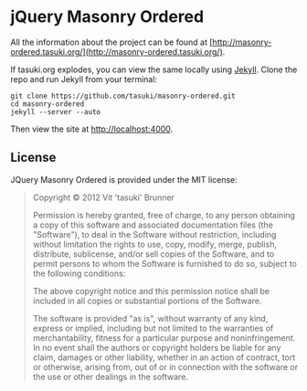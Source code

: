 # jQuery Masonry Ordered

All the information about the project can be found at [http://masonry-ordered.tasuki.org/](http://masonry-ordered.tasuki.org/).

If tasuki.org explodes, you can view the same locally using [Jekyll](https://github.com/mojombo/jekyll/wiki). Clone the repo and run Jekyll from your terminal:

    git clone https://github.com/tasuki/masonry-ordered.git
    cd masonry-ordered
    jekyll --server --auto

Then view the site at [http://localhost:4000](http://localhost:4000).

## License

JQuery Masonry Ordered is provided under the MIT license:

> Copyright &copy; 2012 Vit 'tasuki' Brunner
>
> Permission is hereby granted, free of charge, to any person obtaining a copy of this software and associated documentation files (the "Software"), to deal in the Software without restriction, including without limitation the rights to use, copy, modify, merge, publish, distribute, sublicense, and/or sell copies of the Software, and to permit persons to whom the Software is furnished to do so, subject to the following conditions:
>
> The above copyright notice and this permission notice shall be included in all copies or substantial portions of the Software.
>
> The software is provided "as is", without warranty of any kind, express or implied, including but not limited to the warranties of merchantability, fitness for a particular purpose and noninfringement. In no event shall the authors or copyright holders be liable for any claim, damages or other liability, whether in an action of contract, tort or otherwise, arising from, out of or in connection with the software or the use or other dealings in the software.
